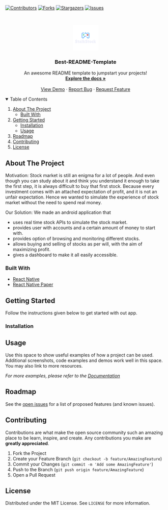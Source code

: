 <!--
this template has been taken from https://github.com/othneildrew/Best-README-Template/blob/master/README.md
-->
[![Contributors][contributors-shield]][contributors-url]
[![Forks][forks-shield]][forks-url]
[![Stargazers][stars-shield]][stars-url]
[![Issues][issues-shield]][issues-url]



<!-- PROJECT LOGO -->
<br />
<p align="center">
  <a href="">
    <img src="src/assets/images/logo.png" alt="Logo" width="80" height="80">
  </a>

  <h3 align="center">Best-README-Template</h3>

  <p align="center">
    An awesome README template to jumpstart your projects!
    <br />
    <a href=https://github.com/starwiz-7/StalkStockApp><strong>Explore the docs »</strong></a>
    <br />
    <br />
    <a href=https://github.com/starwiz-7/StalkStockApp>View Demo</a>
    ·
    <a href="https://github.com/starwiz-7/StalkStockApp/issues">Report Bug</a>
    ·
    <a href="https://github.com/starwiz-7/StalkStockApp/issues">Request Feature</a>
  </p>
</p>



<!-- TABLE OF CONTENTS -->
<details open="open">
  <summary>Table of Contents</summary>
  <ol>
    <li>
      <a href="#about-the-project">About The Project</a>
      <ul>
        <li><a href="#built-with">Built With</a></li>
      </ul>
    </li>
    <li>
      <a href="#getting-started">Getting Started</a>
      <ul>
        <li><a href="#installation">Installation</a></li>
        <li><a href="#usage">Usage</a></li>
      </ul>
    </li>
    <li><a href="#roadmap">Roadmap</a></li>
    <li><a href="#contributing">Contributing</a></li>
    <li><a href="#license">License</a></li>
  </ol>
</details>



<!-- ABOUT THE PROJECT -->
## About The Project
Motivation:
Stock market is still an enigma for a lot of people. And even though you can study about it and think you understand it enough to take the first step, it is always difficult to buy that first stock. Because every investment comes with an attached expectation of profit, and it is not an unfair expectation. Hence we wanted to simulate the experience of stock market without the need to spend real money.

Our Solution:
We made an android application that 
* uses real time stock APIs to simulate the stock market.
* provides user with accounts and a certain amount of money to start with.
* provides option of browsing and monitoring different stocks.
* allows buying and selling of stocks as per will, with the aim of maximizing profit.
* gives a dashboard to make it all easily accessible. 


### Built With

* [React Native](https://reactnative.dev/)
* [React Native Paper](https://reactnativepaper.com/)


<!-- GETTING STARTED -->
## Getting Started
Follow the instructions given below to get started with out app.

### Installation




<!-- USAGE EXAMPLES -->
## Usage

Use this space to show useful examples of how a project can be used. Additional screenshots, code examples and demos work well in this space. You may also link to more resources.

_For more examples, please refer to the [Documentation](https://example.com)_



<!-- ROADMAP -->
## Roadmap

See the [open issues](https://github.com/othneildrew/Best-README-Template/issues) for a list of proposed features (and known issues).



<!-- CONTRIBUTING -->
## Contributing

Contributions are what make the open source community such an amazing place to be learn, inspire, and create. Any contributions you make are **greatly appreciated**.

1. Fork the Project
2. Create your Feature Branch (`git checkout -b feature/AmazingFeature`)
3. Commit your Changes (`git commit -m 'Add some AmazingFeature'`)
4. Push to the Branch (`git push origin feature/AmazingFeature`)
5. Open a Pull Request



<!-- LICENSE -->
## License

Distributed under the MIT License. See `LICENSE` for more information.


<!-- MARKDOWN LINKS & IMAGES -->
<!-- https://www.markdownguide.org/basic-syntax/#reference-style-links -->
[contributors-shield]: https://img.shields.io/github/contributors/othneildrew/Best-README-Template.svg?style=for-the-badge
[contributors-url]: https://github.com/starwiz-7/StalkStockApp/graphs/contributors?color=blueviolet
[forks-shield]: https://img.shields.io/github/forks/starwiz-7/StalkStockApp?color=blue
[forks-url]: https://github.com/starwiz-7/StalkStockApp/network/members
[stars-shield]: https://img.shields.io/github/stars/starwiz-7/StalkStockApp?color=red
[stars-url]: https://github.com/starwiz-7/StalkStockApp/stargazers
[issues-shield]: https://img.shields.io/github/issues/starwiz-7/StalkStockApp?color=yellow
[issues-url]: https://github.com/starwiz-7/StalkStockApp/issues
